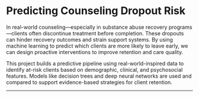 # Predicting Counseling Dropout Risk

In real-world counseling—especially in substance abuse recovery programs—clients often discontinue treatment before completion. These dropouts can hinder recovery outcomes and strain support systems. By using machine learning to predict which clients are more likely to leave early, we can design proactive interventions to improve retention and care quality.

This project builds a predictive pipeline using real-world-inspired data to identify at-risk clients based on demographic, clinical, and psychosocial features. Models like decision trees and deep neural networks are used and compared to support evidence-based strategies for client retention.

---
